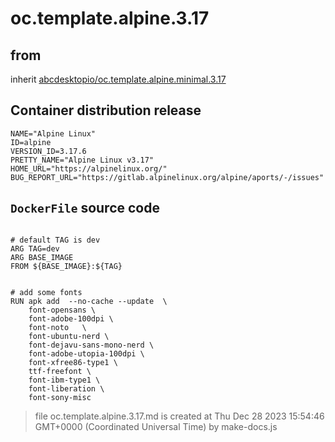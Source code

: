 # oc.template.alpine.3.17
## from
 inherit [abcdesktopio/oc.template.alpine.minimal.3.17](../oc.template.alpine.minimal.3.17)
## Container distribution release


``` 
NAME="Alpine Linux"
ID=alpine
VERSION_ID=3.17.6
PRETTY_NAME="Alpine Linux v3.17"
HOME_URL="https://alpinelinux.org/"
BUG_REPORT_URL="https://gitlab.alpinelinux.org/alpine/aports/-/issues"

```



## `DockerFile` source code

``` 

# default TAG is dev
ARG TAG=dev
ARG BASE_IMAGE
FROM ${BASE_IMAGE}:${TAG}


# add some fonts
RUN apk add  --no-cache --update  \
	font-opensans \
	font-adobe-100dpi \
	font-noto 	\
	font-ubuntu-nerd \
	font-dejavu-sans-mono-nerd \
	font-adobe-utopia-100dpi \
	font-xfree86-type1 \
	ttf-freefont \
	font-ibm-type1 \
	font-liberation \
	font-sony-misc

```



> file oc.template.alpine.3.17.md is created at Thu Dec 28 2023 15:54:46 GMT+0000 (Coordinated Universal Time) by make-docs.js

